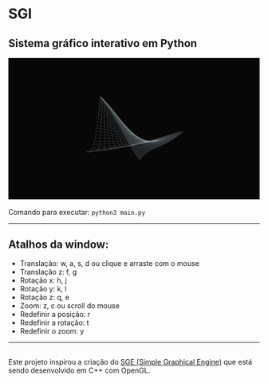 # SGI

## Sistema gráfico interativo em Python

![](assets/images/SGI%201%20-%202.png "Superfície")

Comando para executar: `python3 main.py`

---

## Atalhos da window:

* Translação: w, a, s, d ou clique e arraste com o mouse
* Translação z: f, g
* Rotação x: h, j
* Rotação y: k, l
* Rotação z: q, e
* Zoom: z, c ou scroll do mouse
* Redefinir a posição: r
* Redefinir a rotação: t
* Redefinir o zoom: y

---

##

Este projeto inspirou a criação do [SGE (Simple Graphical Engine)](https://github.com/ErFer7/SGE) que está sendo desenvolvido em C++ com OpenGL.
